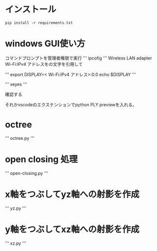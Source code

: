 

# インストール
```
pip install -r requirements.txt
```
# windows GUI使い方
コマンドプロンプトを管理者権限で実行
'''
ipcofig
'''
Wireless LAN adapter Wi-Fi:IPv4 アドレスをの文字を引用して

'''
export DISPLAY=< Wi-Fi:IPv4 アドレス>:0.0
echo $DISPLAY
'''

'''
xeyes
'''

確認する

それかvscodeのエクステンションでpython PLY previewを入れる。

# octree

'''
octree.py
'''

# open closing 処理

'''
open-closing.py
'''

# x軸をつぶしてyz軸への射影を作成
'''
yz.py
'''
# y軸をつぶしてxz軸への射影を作成
'''
xz.py
'''